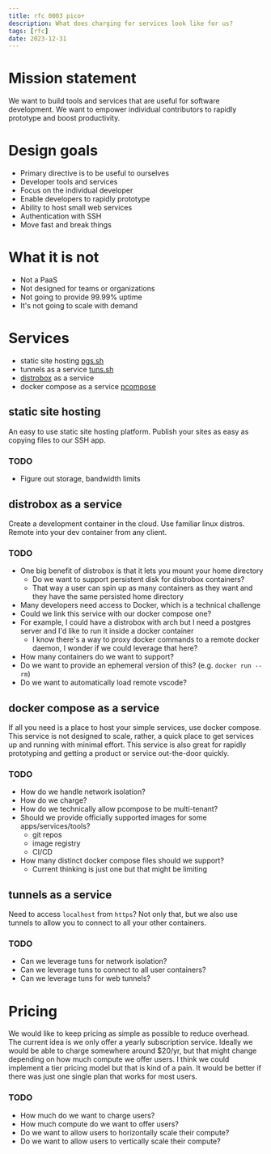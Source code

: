 ```yaml
---
title: rfc 0003 pico+
description: What does charging for services look like for us?
tags: [rfc]
date: 2023-12-31
---
```


# Mission statement

We want to build tools and services that are useful for software development. We
want to empower individual contributors to rapidly prototype and boost
productivity.

# Design goals

- Primary directive is to be useful to ourselves
- Developer tools and services
- Focus on the individual developer
- Enable developers to rapidly prototype
- Ability to host small web services
- Authentication with SSH
- Move fast and break things

# What it is not

- Not a PaaS
- Not designed for teams or organizations
- Not going to provide 99.99% uptime
- It's not going to scale with demand

# Services

- static site hosting [pgs.sh](https://pgs.sh)
- tunnels as a service [tuns.sh](https://tuns.sh)
- [distrobox](https://github.com/89luca89/distrobox) as a service
- docker compose as a service
  [pcompose](https://github.com/antoniomika/pcompose)

## static site hosting

An easy to use static site hosting platform. Publish your sites as easy as
copying files to our SSH app.

### TODO

- Figure out storage, bandwidth limits

## distrobox as a service

Create a development container in the cloud. Use familiar linux distros. Remote
into your dev container from any client.

### TODO

- One big benefit of distrobox is that it lets you mount your home directory
  - Do we want to support persistent disk for distrobox containers?
  - That way a user can spin up as many containers as they want and they have
    the same persisted home directory
- Many developers need access to Docker, which is a technical challenge
- Could we link this service with our docker compose one?
- For example, I could have a distrobox with arch but I need a postgres server
  and I'd like to run it inside a docker container
  - I know there's a way to proxy docker commands to a remote docker daemon, I
    wonder if we could leverage that here?
- How many containers do we want to support?
- Do we want to provide an ephemeral version of this? (e.g. `docker run --rm`)
- Do we want to automatically load remote vscode?

## docker compose as a service

If all you need is a place to host your simple services, use docker compose.
This service is not designed to scale, rather, a quick place to get services up
and running with minimal effort. This service is also great for rapidly
prototyping and getting a product or service out-the-door quickly.

### TODO

- How do we handle network isolation?
- How do we charge?
- How do we technically allow pcompose to be multi-tenant?
- Should we provide officially supported images for some apps/services/tools?
  - git repos
  - image registry
  - CI/CD
- How many distinct docker compose files should we support?
  - Current thinking is just one but that might be limiting

## tunnels as a service

Need to access `localhost` from `https`? Not only that, but we also use tunnels
to allow you to connect to all your other containers.

### TODO

- Can we leverage tuns for network isolation?
- Can we leverage tuns to connect to all user containers?
- Can we leverage tuns for web tunnels?

# Pricing

We would like to keep pricing as simple as possible to reduce overhead. The
current idea is we only offer a yearly subscription service. Ideally we would be
able to charge somewhere around $20/yr, but that might change depending on how
much compute we offer users. I think we could implement a tier pricing model but
that is kind of a pain. It would be better if there was just one single plan
that works for most users.

### TODO

- How much do we want to charge users?
- How much compute do we want to offer users?
- Do we want to allow users to horizontally scale their compute?
- Do we want to allow users to vertically scale their compute?
